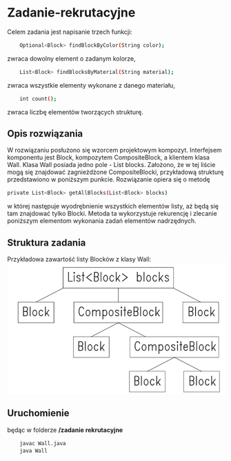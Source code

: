 # Zadanie-rekrutacyjne
Celem zadania jest napisanie trzech funkcji:
```bash
    Optional<Block> findBlockByColor(String color);
```
zwraca dowolny element o zadanym kolorze,
```bash
    List<Block> findBlocksByMaterial(String material);
```
zwraca wszystkie elementy wykonane z danego materiału,
```bash
    int count();
```
zwraca liczbę elementów tworzących strukturę.
## Opis rozwiązania
W rozwiązaniu posłużono się wzorcem projektowym kompozyt. Interfejsem komponentu jest Block, kompozytem CompositeBlock, a klientem klasa Wall. Klasa Wall posiada jedno pole - List<Block> blocks.
Założono, że w tej liście mogą się znajdować zagnieżdżone CompositeBlocki, przykładową strukturę przedstawiono w poniższym punkcie. Rozwiązanie opiera się o metodę
```bash
private List<Block> getAllBlocks(List<Block> blocks)
```
w której następuje wyodrębnienie wszystkich elementów listy, aż będą się tam znajdować tylko Blocki. Metoda ta wykorzystuje rekurencję i zlecanie poniższym elementom wykonania zadań elementów nadrzędnych.
## Struktura zadania
Przykładowa zawartość listy Blocków z klasy Wall:
![Struktura](struktura.png)
## Uruchomienie
będąc w folderze **/zadanie rekrutacyjne**
```bash
    javac Wall.java
    java Wall
```
